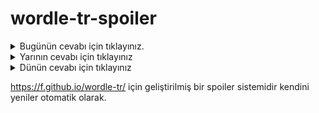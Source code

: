 # wordle-tr-spoiler

<details>
  <summary>Bugünün cevabı için tıklayınız.</summary>
  <br>
    <b> yavan </b>
</details>

<details>
  <summary>Yarının cevabı için tıklayınız</summary>
  <br>
   <b> muzip </b>
</details>

<details>
  <summary>Dünün cevabı için tıklayınız </summary>
  <br>
  <b> ceren </b>
</details>

https://f.github.io/wordle-tr/ için geliştirilmiş bir spoiler sistemidir kendini yeniler otomatik olarak.

